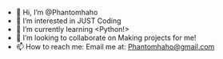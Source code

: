 - 👋 Hi, I’m @Phantomhaho
- 👀 I’m interested in JUST Coding
- 🌱 I’m currently learning <Python!>
- 💞️ I’m looking to collaborate on Making projects for me!
- 📫 How to reach me:
Email me at: Phantomhaho@gmail.com
